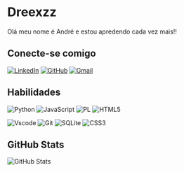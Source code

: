 
# Dreexzz
Olá meu nome é André e estou apredendo cada vez mais!!

## Conecte-se comigo
[![LinkedIn](https://img.shields.io/badge/LinkedIn-100000?style=for-the-badge&logo=linkedin&logoColor=fff)](https://www.linkedin.com/in//andré-fernandes-bessa/)
[![GitHub](https://img.shields.io/badge/GitHub-100000?style=for-the-badge&logo=github&logoColor=white)](https://github.com/Dreexzz)
[![Gmail](https://img.shields.io/badge/Gmail-100000?style=for-the-badge&logo=gmail&logoColor=fff)](mailto:dezinhobessa@gmail.com)

## Habilidades
![Python](https://img.shields.io/badge/python-100000?style=for-the-badge&logo=python&logoColor=fff)
![JavaScript](https://img.shields.io/badge/java-100000.svg?style=for-the-badge&logo=openjdk&logoColor=white)
![PL](https://img.shields.io/badge/PL%2FSQL-fff?style=for-the-badge&logo=oracle&logoColor=fff&labelColor=100000&color=100000)
![HTML5](https://img.shields.io/badge/HTML5-100000?style=for-the-badge&logo=html5&logoColor=fff)

![Vscode](https://img.shields.io/badge/Vscode-100000?style=for-the-badge&logo=visual-studio-code&logoColor=white) ![Git](https://img.shields.io/badge/GIT-100000?style=for-the-badge&logo=git&logoColor=white)  ![SQLite](https://img.shields.io/badge/SQLite-100000?style=for-the-badge&logo=sqlite&logoColor=fff) ![CSS3](https://img.shields.io/badge/CSS3-100000?style=for-the-badge&logo=css3&logoColor=white)
## GitHub Stats
![GitHub Stats](https://github-readme-stats.vercel.app/api?username=Dreexzz&theme=transparent&bg_color=000&border_color=ffff&show_icons=true&icon_color=ffff&title_color=ffff&text_color=FFF)

